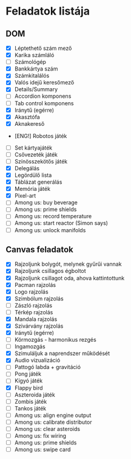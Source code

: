 # Feladatok listája

## DOM

- [x] Léptethető szám mező
- [x] Karika számláló
- [ ] Számológép
- [x] Bankkártya szám
- [x] Számkitalálós
- [x] Valós idejű keresőmező
- [x] Details/Summary
- [ ] Accordion komponens
- [ ] Tab control komponens
- [x] Iránytű (egérre)
- [x] Akasztófa
- [x] Aknakereső
- [ENG!] Robotos játék
- [ ] Set kártyajáték
- [ ] Csővezeték játék
- [ ] Színösszekötős játék
- [x] Delegálás
- [x] Legördülő lista
- [x] Táblázat generálás
- [x] Memória játék
- [x] Pixel-art
- [ ] Among us: buy beverage
- [ ] Among us: prime shields
- [ ] Among us: record temperature
- [ ] Among us: start reactor (Simon says)
- [ ] Among us: unlock manifolds

## Canvas feladatok

- [x] Rajzoljunk bolygót, melynek gyűrűi vannak
- [x] Rajzoljunk csillagos égboltot
- [x] Rajzoljunk csillagot oda, ahova kattintottunk
- [x] Pacman rajzolás
- [x] Logo rajzolás
- [x] Szimbólum rajzolás
- [ ] Zászló rajzolás
- [ ] Térkép rajzolás
- [x] Mandala rajzolás
- [x] Szivárvány rajzolás
- [x] Iránytű (egérre)
- [ ] Körmozgás - harmonikus rezgés
- [ ] Ingamozgás
- [x] Szimuláljuk a naprendszer működését
- [x] Audio vizualizáció
- [ ] Pattogó labda + gravitáció
- [ ] Pong játék
- [ ] Kígyó játék
- [x] Flappy bird
- [ ] Aszteroida játék
- [ ] Zombis játék
- [ ] Tankos játék
- [ ] Among us: align engine output
- [ ] Among us: calibrate distributor
- [ ] Among us: clear asteroids
- [ ] Among us: fix wiring
- [ ] Among us: prime shields
- [ ] Among us: swipe card

